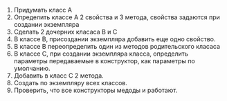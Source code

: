 1. Придумать класс А
2. Определить классе А 2 свойства и 3 метода, свойства задаются при создании экземпляра
3. Сделать 2 дочерних класаса В и С
4. В классе В, присоздании экземпляра добавить еще одно свойство.
5. В классе В переопределить один из методов родительского класаса
6. В классе С, при создании экземпляра класса, определить параметры передаваемые в конструктор, как параметры по умолчанию.
7. Добавить в класс С 2 метода.
8. Создать по экземпляру всех классов.
9. Проверить, что все конструкторы медоды и работают.
